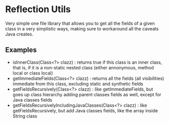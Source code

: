 Reflection Utils
===

Very simple one file library that allows you to get all the fields of a given class in a very simplistic ways, making sure to workaround all the caveats Java creates.

Examples
---

 * isInnerClass(Class<?> clazz) : returns true if this class is an inner class, that is, if it is a non-static nested class (either annonymous, method local or class local)
 * getImmediateFields(Class<?> clazz) : returns all the fields (all visibilities) immediate from this class, excluding static and synthetic fields
 * getFieldsRecursively(Class<?> clazz) : like getImmediateFields, but goes up class hierarchy adding parent classes fields as well, except for Java classes fields 
 * getFieldsRecursivelyIncludingJavaClasses(Class<?> clazz) : like getFieldsRecursively, but add Java classes fields, like the array inside String class

